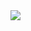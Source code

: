 <img src="https://capsule-render.vercel.app/api?type=transparent&color=purple&height=300&section=header&text=Welcome %10 aaa&fontSize=90" />

